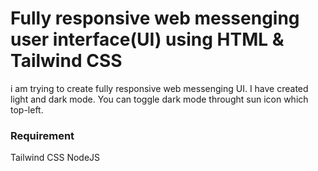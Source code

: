 # Fully responsive web messenging user interface(UI) using HTML & Tailwind CSS 
i am trying to create fully responsive web messenging UI. I have created light and dark mode. You can toggle dark mode throught sun icon which top-left.  

### Requirement
Tailwind CSS
NodeJS


